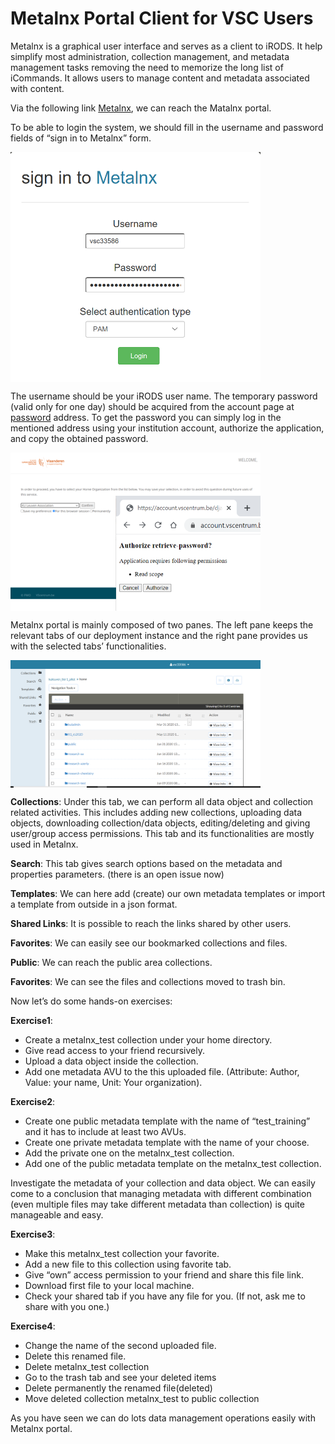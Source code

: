 # Metalnx Portal Client for VSC Users
Metalnx is a graphical user interface and serves as a client to iRODS. It help simplify most administration, collection management, and metadata management tasks removing the need to memorize the long list of iCommands. It allows users to manage content and metadata associated with content.

Via the following link [Metalnx](https://icts-p-hpc-metalnx.cloud.icts.kuleuven.be/metalnx/login/), we can reach the Matalnx portal. 

To be able to login the system, we should fill in the username and password fields of “sign in to Metalnx” form.

<img align="center" src="img/metalnx_login.png" width="400px">

The username should be your iRODS user name. The temporary password (valid only for one day) should be acquired from the account page at [password](https://vsc-passwd.icts.kuleuven.be) address. To get the password you can simply log in the mentioned address using your institution account, authorize the application, and copy the obtained password.

<img align="center" src="img/metalnx_password.png" width="400px">

Metalnx portal is mainly composed of two panes. The left pane keeps the relevant tabs of our deployment instance and the right pane provides us with the selected tabs’ functionalities.

<img align="center" src="img/metalnx_general.png" width="400px">

**Collections**: Under this tab, we can perform all data object and collection related activities. This includes adding new collections, uploading data objects, downloading collection/data objects, editing/deleting and giving user/group access permissions. This tab and its functionalities are mostly used in Metalnx.

**Search**: This tab gives search options based on the metadata and properties parameters. (there is an open issue now)

**Templates**: We can here add (create) our own metadata templates or import a template from outside in a json format.

**Shared Links**: It is possible to reach the links shared by other users.

**Favorites**: We can easily see our bookmarked collections and files.

**Public**: We can reach the public area collections.

**Favorites**: We can see the files and collections moved to trash bin.

Now let’s do some hands-on exercises:

**Exercise1**:

- Create a metalnx_test collection under your home directory.
- Give read access to your friend recursively.
- Upload a data object inside the collection.
- Add one metadata AVU to the this uploaded file. (Attribute: Author, Value: your name, Unit: Your organization).

 **Exercise2**:

- Create one public metadata template with the name of “test_training” and it has to include at least two AVUs.
- Create one private metadata template with the name of your choose.
- Add the private one on the metalnx_test collection.
- Add one of the public metadata template on the metalnx_test collection.

Investigate the metadata of your collection and data object. We can easily come to a conclusion that managing metadata with different combination (even multiple files may take different metadata than collection) is quite manageable and easy.

**Exercise3**:

- Make this metalnx_test collection your favorite.
- Add a new file to this collection using favorite tab.
- Give “own” access permission to your friend and share this file link.
- Download first file to your local machine.
- Check your shared tab if you have any file for you. (If not, ask me to share with you one.)

**Exercise4**:
- Change the name of the second uploaded file.
- Delete this renamed file.
- Delete metalnx_test collection
- Go to the trash tab and see your deleted items
- Delete permanently the renamed file(deleted)
- Move deleted collection metalnx_test to public collection

As you have seen we can do lots data management operations easily with Metalnx portal.

